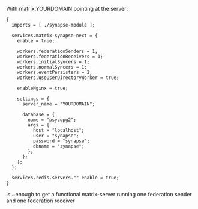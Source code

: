 With matrix.YOURDOMAIN pointing at the server:

```
{
  imports = [ ./synapse-module ];

  services.matrix-synapse-next = {
    enable = true;

    workers.federationSenders = 1;
    workers.federationReceivers = 1;
    workers.initialSyncers = 1;
    workers.normalSyncers = 1;
    workers.eventPersisters = 2;
    workers.useUserDirectoryWorker = true;

    enableNginx = true;

    settings = {
      server_name = "YOURDOMAIN";
      
      database = {
        name = "psycopg2";
        args = {
          host = "localhost";
          user = "synapse";
          password = "synapse";
          dbname = "synapse";
        };
      };
    };
  };
  
  services.redis.servers."".enable = true;
}
```

is ~enough to get a functional matrix-server running one federation sender and one federation receiver
